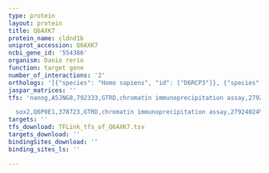 ```yaml
---
type: protein
layout: protein
title: Q6AXK7
protein_name: cldnd1b
uniprot_accession: Q6AXK7
ncbi_gene_id: '554386'
organism: Danio rerio
function: target gene
number_of_interactions: '2'
orthologs: '[{"species": "Homo sapiens", "id": ["D6RCP3"]}, {"species": "Mus musculus", "id": ["<a href=\"/protein/q9cqx5\">Q9CQX5</a>"]}, {"species": "Rattus norvegicus", "id": ["<a href=\"/protein/g3v674\">G3V674</a>"]}]'
jaspar_matrices: ''
tfs: 'nanog,A5JNG8,792333,GTRD,chromatin immunoprecipitation assay,27924024%5Buid%5D,No

  sox2,Q6P0E1,378723,GTRD,chromatin immunoprecipitation assay,27924024%5Buid%5D,No'
targets: ''
tfs_download: TFLink_tfs_of_Q6AXK7.tsv
targets_download: ''
bindingSites_download: ''
binding_sites_ls: ''

---
```

